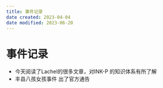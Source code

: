 ```yaml
---
title: 事件记录
date created: 2023-04-04
date modified: 2023-06-20
---
```


# 事件记录

- 今天阅读了Lachel的很多文章，对INK-P 的知识体系有所了解
- 丰县八孩女孩事件 出了官方通告
